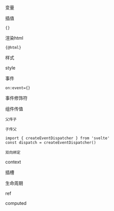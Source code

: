 变量

插值

```
{}
```

渲染html

```
{@html}
```

样式

style

事件

```
on:event={}
```

事件修饰符

组件传值

    父传子

    子传父

```
import { createEventDispatcher } from 'svelte'
const dispatch = createEventDispatcher()
```

    双向绑定

   context

插槽

生命周期

ref

computed
